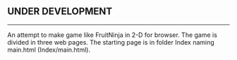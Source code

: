 UNDER DEVELOPMENT
-------------------------------
-------------------------------

An attempt to make game like FruitNinja in 2-D for browser. The game is divided in three web pages. The starting page is in folder Index naming main.html (Index/main.html). 
